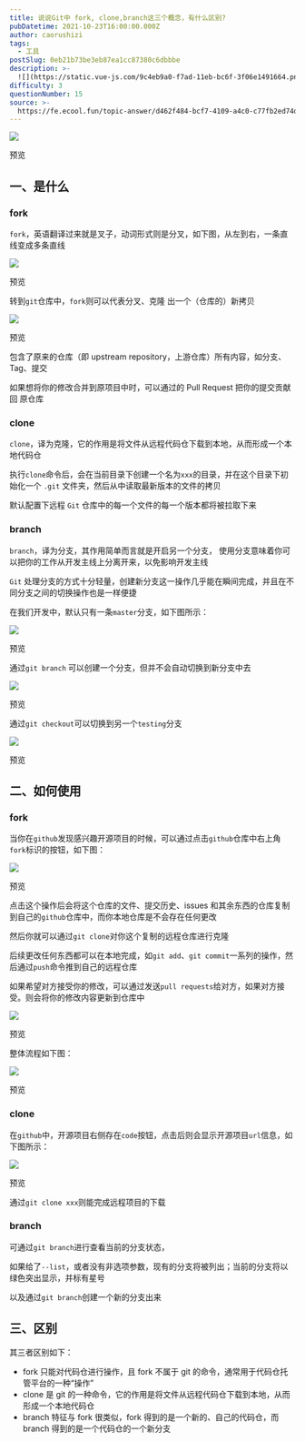 ```yaml
---
title: 说说Git中 fork, clone,branch这三个概念，有什么区别?
pubDatetime: 2021-10-23T16:00:00.000Z
author: caorushizi
tags:
  - 工具
postSlug: 0eb21b73be3eb87ea1cc87380c6dbbbe
description: >-
  ![](https://static.vue-js.com/9c4eb9a0-f7ad-11eb-bc6f-3f06e1491664.png)预览一、是什么-----###fork`fork`，英语翻
difficulty: 3
questionNumber: 15
source: >-
  https://fe.ecool.fun/topic-answer/d462f484-bcf7-4109-a4c0-c77fb2ed74de?orderBy=updateTime&order=desc&tagId=29
---
```


![](https://static.vue-js.com/9c4eb9a0-f7ad-11eb-bc6f-3f06e1491664.png)

预览

## 一、是什么

### fork

`fork`，英语翻译过来就是叉子，动词形式则是分叉，如下图，从左到右，一条直线变成多条直线

![](https://static.vue-js.com/ad04ade0-f7ad-11eb-991d-334fd31f0201.png)

预览

转到`git`仓库中，`fork`则可以代表分叉、克隆 出一个（仓库的）新拷贝

![](https://static.vue-js.com/b4b31450-f7ad-11eb-991d-334fd31f0201.png)

预览

包含了原来的仓库（即 upstream repository，上游仓库）所有内容，如分支、Tag、提交

如果想将你的修改合并到原项目中时，可以通过的 Pull Request 把你的提交贡献回 原仓库

### clone

`clone`，译为克隆，它的作用是将文件从远程代码仓下载到本地，从而形成一个本地代码仓

执行`clone`命令后，会在当前目录下创建一个名为`xxx`的目录，并在这个目录下初始化一个 `.git` 文件夹，然后从中读取最新版本的文件的拷贝

默认配置下远程 `Git` 仓库中的每一个文件的每一个版本都将被拉取下来

### branch

`branch`，译为分支，其作用简单而言就是开启另一个分支， 使用分支意味着你可以把你的工作从开发主线上分离开来，以免影响开发主线

`Git` 处理分支的方式十分轻量，创建新分支这一操作几乎能在瞬间完成，并且在不同分支之间的切换操作也是一样便捷

在我们开发中，默认只有一条`master`分支，如下图所示：

![](https://static.vue-js.com/7fa8e9c0-f923-11eb-991d-334fd31f0201.png)

预览

通过`git branch` 可以创建一个分支，但并不会自动切换到新分支中去

![](https://static.vue-js.com/89efd560-f923-11eb-bc6f-3f06e1491664.png)

预览

通过`git checkout`可以切换到另一个`testing`分支

![](https://static.vue-js.com/91d1cef0-f923-11eb-bc6f-3f06e1491664.png)

预览

## 二、如何使用

### fork

当你在`github`发现感兴趣开源项目的时候，可以通过点击`github`仓库中右上角`fork`标识的按钮，如下图：

![](https://static.vue-js.com/bc4c4510-f7ad-11eb-991d-334fd31f0201.png)

预览

点击这个操作后会将这个仓库的文件、提交历史、issues 和其余东西的仓库复制到自己的`github`仓库中，而你本地仓库是不会存在任何更改

然后你就可以通过`git clone`对你这个复制的远程仓库进行克隆

后续更改任何东西都可以在本地完成，如`git add`、`git commit`一系列的操作，然后通过`push`命令推到自己的远程仓库

如果希望对方接受你的修改，可以通过发送`pull requests`给对方，如果对方接受。则会将你的修改内容更新到仓库中

![](https://static.vue-js.com/c5265a40-f7ad-11eb-991d-334fd31f0201.png)

预览

整体流程如下图：

![](https://static.vue-js.com/ced8ce10-f7ad-11eb-bc6f-3f06e1491664.png)

预览

### clone

在`github`中，开源项目右侧存在`code`按钮，点击后则会显示开源项目`url`信息，如下图所示：

![](https://static.vue-js.com/d8685090-f7ad-11eb-bc6f-3f06e1491664.png)

预览

通过`git clone xxx`则能完成远程项目的下载

### branch

可通过`git branch`进行查看当前的分支状态，

如果给了`--list`，或者没有非选项参数，现有的分支将被列出；当前的分支将以绿色突出显示，并标有星号

以及通过`git branch`创建一个新的分支出来

## 三、区别

其三者区别如下：

- fork 只能对代码仓进行操作，且 fork 不属于 git 的命令，通常用于代码仓托管平台的一种“操作”
- clone 是 git 的一种命令，它的作用是将文件从远程代码仓下载到本地，从而形成一个本地代码仓
- branch 特征与 fork 很类似，fork 得到的是一个新的、自己的代码仓，而 branch 得到的是一个代码仓的一个新分支
